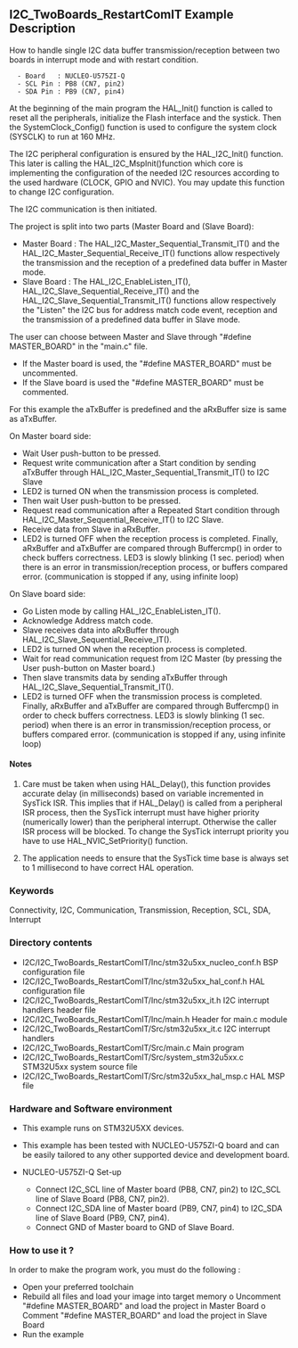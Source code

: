 ## <b>I2C_TwoBoards_RestartComIT Example Description</b>

How to handle single I2C data buffer transmission/reception between two boards in interrupt mode and with restart condition.

      - Board   : NUCLEO-U575ZI-Q
      - SCL Pin : PB8 (CN7, pin2)
      - SDA Pin : PB9 (CN7, pin4)

At the beginning of the main program the HAL_Init() function is called to reset 
all the peripherals, initialize the Flash interface and the systick.
Then the SystemClock_Config() function is used to configure the system
clock (SYSCLK) to run at 160 MHz.

The I2C peripheral configuration is ensured by the HAL_I2C_Init() function.
This later is calling the HAL_I2C_MspInit()function which core is implementing
the configuration of the needed I2C resources according to the used hardware (CLOCK, 
GPIO and NVIC). You may update this function to change I2C configuration.

The I2C communication is then initiated.

The project is split into two parts (Master Board and (Slave Board):
 - Master Board :
   The HAL_I2C_Master_Sequential_Transmit_IT() and the HAL_I2C_Master_Sequential_Receive_IT() functions 
   allow respectively the transmission and the reception of a predefined data buffer
   in Master mode.
 - Slave Board :
   The HAL_I2C_EnableListen_IT(), HAL_I2C_Slave_Sequential_Receive_IT() and the HAL_I2C_Slave_Sequential_Transmit_IT() functions 
   allow respectively the "Listen" the I2C bus for address match code event, reception and the transmission of a predefined data buffer
   in Slave mode.
   
The user can choose between Master and Slave through "#define MASTER_BOARD" in the "main.c" file.
 - If the Master board is used, the "#define MASTER_BOARD" must be uncommented.
 - If the Slave board is used the "#define MASTER_BOARD" must be commented.

For this example the aTxBuffer is predefined and the aRxBuffer size is same as aTxBuffer.

On Master board side:
 - Wait User push-button to be pressed.
 - Request write communication after a Start condition by sending aTxBuffer through HAL_I2C_Master_Sequential_Transmit_IT() to I2C Slave 
 - LED2 is turned ON when the transmission process is completed.
 - Then wait User push-button to be pressed.
 - Request read communication after a Repeated Start condition through HAL_I2C_Master_Sequential_Receive_IT() to I2C Slave.
 - Receive data from Slave in aRxBuffer.
 - LED2 is turned OFF when the reception process is completed.
Finally, aRxBuffer and aTxBuffer are compared through Buffercmp() in order to 
check buffers correctness.
LED3 is slowly blinking (1 sec. period) when there is an error in transmission/reception process,
or buffers compared error. (communication is stopped if any, using infinite loop)

On Slave board side:

 - Go Listen mode by calling HAL_I2C_EnableListen_IT().
 - Acknowledge Address match code.
 - Slave receives data into aRxBuffer through HAL_I2C_Slave_Sequential_Receive_IT().
 - LED2 is turned ON when the reception process is completed.
 - Wait for read communication request from I2C Master (by pressing the User push-button on Master board.)
 - Then slave transmits data by sending aTxBuffer through HAL_I2C_Slave_Sequential_Transmit_IT().
 - LED2 is turned OFF when the transmission process is completed.
Finally, aRxBuffer and aTxBuffer are compared through Buffercmp() in order to 
check buffers correctness.
LED3 is slowly blinking (1 sec. period) when there is an error in transmission/reception process,
or buffers compared error. (communication is stopped if any, using infinite loop)

#### <b>Notes</b>

 1. Care must be taken when using HAL_Delay(), this function provides accurate delay (in milliseconds)
    based on variable incremented in SysTick ISR. This implies that if HAL_Delay() is called from
    a peripheral ISR process, then the SysTick interrupt must have higher priority (numerically lower)
    than the peripheral interrupt. Otherwise the caller ISR process will be blocked.
    To change the SysTick interrupt priority you have to use HAL_NVIC_SetPriority() function.

 2. The application needs to ensure that the SysTick time base is always set to 1 millisecond
    to have correct HAL operation.

### <b>Keywords</b>

Connectivity, I2C, Communication, Transmission, Reception, SCL, SDA, Interrupt

### <b>Directory contents</b> 

  - I2C/I2C_TwoBoards_RestartComIT/Inc/stm32u5xx_nucleo_conf.h BSP configuration file
  - I2C/I2C_TwoBoards_RestartComIT/Inc/stm32u5xx_hal_conf.h    HAL configuration file
  - I2C/I2C_TwoBoards_RestartComIT/Inc/stm32u5xx_it.h          I2C interrupt handlers header file
  - I2C/I2C_TwoBoards_RestartComIT/Inc/main.h                  Header for main.c module  
  - I2C/I2C_TwoBoards_RestartComIT/Src/stm32u5xx_it.c          I2C interrupt handlers
  - I2C/I2C_TwoBoards_RestartComIT/Src/main.c                  Main program
  - I2C/I2C_TwoBoards_RestartComIT/Src/system_stm32u5xx.c      STM32U5xx system source file
  - I2C/I2C_TwoBoards_RestartComIT/Src/stm32u5xx_hal_msp.c     HAL MSP file    

### <b>Hardware and Software environment</b>

  - This example runs on STM32U5XX devices.

  - This example has been tested with NUCLEO-U575ZI-Q board and can be
    easily tailored to any other supported device and development board.

  - NUCLEO-U575ZI-Q Set-up

    - Connect I2C_SCL line of Master board (PB8, CN7, pin2) to I2C_SCL line of Slave Board (PB8, CN7, pin2).
    - Connect I2C_SDA line of Master board (PB9, CN7, pin4) to I2C_SDA line of Slave Board (PB9, CN7, pin4).
    - Connect GND of Master board to GND of Slave Board.

### <b>How to use it ?</b>

In order to make the program work, you must do the following :

 - Open your preferred toolchain 
 - Rebuild all files and load your image into target memory
    o Uncomment "#define MASTER_BOARD" and load the project in Master Board
    o Comment "#define MASTER_BOARD" and load the project in Slave Board
 - Run the example

